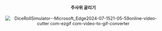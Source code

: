 <div align="center"> 

 #### 주사위 굴리기

![DiceRollSimulator--Microsoft_Edge2024-07-1521-05-59online-video-cutter com-ezgif com-video-to-gif-converter](https://github.com/user-attachments/assets/d2543269-5636-4f09-b4e7-b6f8403af523)

</div>
